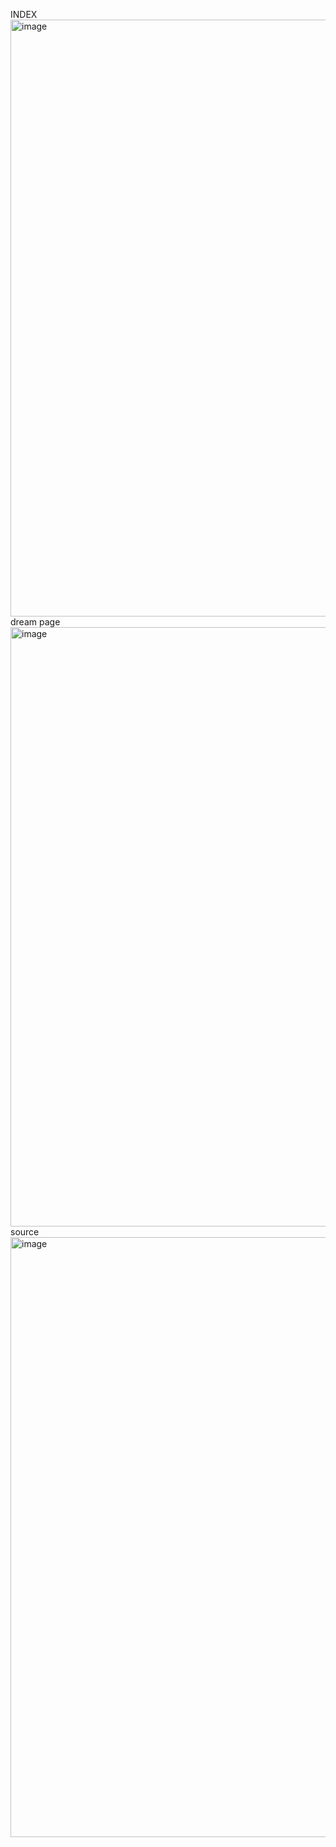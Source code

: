 INDEX
<img width="955" alt="image" src="https://github.com/humbleLiam/web134A1/assets/127681011/6a760a25-a080-47aa-86f1-b750c98125bf">
dream page
<img width="959" alt="image" src="https://github.com/humbleLiam/web134A1/assets/127681011/1a0c28fd-42bc-44d4-b885-e79a39dd65bf">
source
<img width="960" alt="image" src="https://github.com/humbleLiam/web134A1/assets/127681011/5e2045ab-12c9-4d5b-8186-8cd893f83e15">
